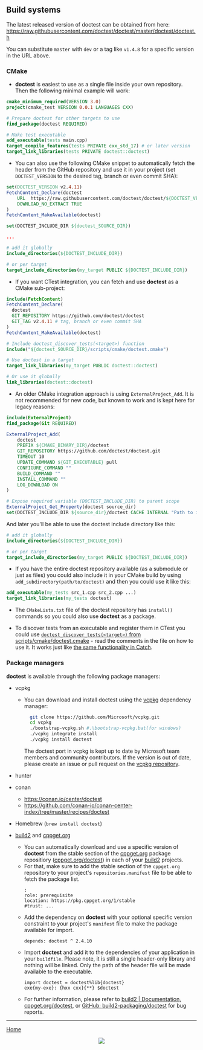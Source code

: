 ## Build systems

The latest released version of doctest can be obtained from here: https://raw.githubusercontent.com/doctest/doctest/master/doctest/doctest.h

You can substitute ```master``` with ```dev``` or a tag like ```v1.4.8``` for a specific version in the URL above.

### CMake

- **doctest** is easiest to use as a single file inside your own repository. Then the following minimal example will work:

```cmake
cmake_minimum_required(VERSION 3.0)
project(cmake_test VERSION 0.0.1 LANGUAGES CXX)

# Prepare doctest for other targets to use
find_package(doctest REQUIRED)

# Make test executable
add_executable(tests main.cpp)
target_compile_features(tests PRIVATE cxx_std_17) # or later version
target_link_libraries(tests PRIVATE doctest::doctest)
```

- You can also use the following CMake snippet to automatically fetch the header from the GitHub repository and use it in your
project (set `DOCTEST_VERSION` to the desired tag, branch or even commit SHA):

```cmake
set(DOCTEST_VERSION v2.4.11)
FetchContent_Declare(doctest
    URL  https://raw.githubusercontent.com/doctest/doctest/${DOCTEST_VERSION}/doctest/doctest.h
    DOWNLOAD_NO_EXTRACT TRUE
)
FetchContent_MakeAvailable(doctest)

set(DOCTEST_INCLUDE_DIR ${doctest_SOURCE_DIR})

...

# add it globally
include_directories(${DOCTEST_INCLUDE_DIR})

# or per target
target_include_directories(my_target PUBLIC ${DOCTEST_INCLUDE_DIR})

```

- If you want CTest integration, you can fetch and use **doctest** as a CMake sub-project:

```cmake
include(FetchContent)
FetchContent_Declare(
  doctest
  GIT_REPOSITORY https://github.com/doctest/doctest
  GIT_TAG v2.4.11 # tag, branch or even commit SHA
)
FetchContent_MakeAvailable(doctest)

# Include doctest_discover_tests(<target>) function
include("${doctest_SOURCE_DIR}/scripts/cmake/doctest.cmake")

# Use doctest in a target
target_link_libraries(my_target PUBLIC doctest::doctest)

# Or use it globally
link_libraries(doctest::doctest)

```

- An older CMake integration approach is using `ExternalProject_Add`. It is not recommended for new code, but known to work and is kept here for 
legacy reasons:

```cmake
include(ExternalProject)
find_package(Git REQUIRED)

ExternalProject_Add(
    doctest
    PREFIX ${CMAKE_BINARY_DIR}/doctest
    GIT_REPOSITORY https://github.com/doctest/doctest.git
    TIMEOUT 10
    UPDATE_COMMAND ${GIT_EXECUTABLE} pull
    CONFIGURE_COMMAND ""
    BUILD_COMMAND ""
    INSTALL_COMMAND ""
    LOG_DOWNLOAD ON
)

# Expose required variable (DOCTEST_INCLUDE_DIR) to parent scope
ExternalProject_Get_Property(doctest source_dir)
set(DOCTEST_INCLUDE_DIR ${source_dir}/doctest CACHE INTERNAL "Path to include folder for doctest")
```

And later you'll be able to use the doctest include directory like this:

```cmake
# add it globally
include_directories(${DOCTEST_INCLUDE_DIR})

# or per target
target_include_directories(my_target PUBLIC ${DOCTEST_INCLUDE_DIR})
```

- If you have the entire doctest repository available (as a submodule or just as files) you could also include it in your CMake build by using ```add_subdirectory(path/to/doctest)``` and then you could use it like this:

```cmake
add_executable(my_tests src_1.cpp src_2.cpp ...)
target_link_libraries(my_tests doctest)
```

- The ```CMakeLists.txt``` file of the doctest repository has ```install()``` commands so you could also use **doctest** as a package.

- To discover tests from an executable and register them in CTest you could use [```doctest_discover_tests(<target>)``` from scripts/cmake/doctest.cmake](../../scripts/cmake/doctest.cmake) - read the comments in the file on how to use it. It works just like [the same functionality in Catch](https://github.com/catchorg/Catch2/blob/master/docs/cmake-integration.md#automatic-test-registration).

### Package managers

**doctest** is available through the following package managers:

- vcpkg    
    - You can download and install doctest using the [vcpkg](https://github.com/Microsoft/vcpkg) dependency manager:
      ```sh
        git clone https://github.com/Microsoft/vcpkg.git
        cd vcpkg
        ./bootstrap-vcpkg.sh #.\bootstrap-vcpkg.bat(for windows)
        ./vcpkg integrate install
        ./vcpkg install doctest
      ```
      The doctest port in vcpkg is kept up to date by Microsoft team members and community contributors. If the version is out of date, please create an issue or pull request on the [vcpkg repository](https://github.com/Microsoft/vcpkg).

- hunter
- conan
    - https://conan.io/center/doctest
    - https://github.com/conan-io/conan-center-index/tree/master/recipes/doctest
- Homebrew (`brew install doctest`)

- [build2](https://build2.org/) and [cppget.org](https://cppget.org/)
    + You can automatically download and use a specific version of **doctest** from the stable section of the [cppget.org](https://cppget.org/) package repositiory ([cppget.org/doctest](https://cppget.org/doctest)) in each of your [build2](https://build2.org) projects.
    + For that, make sure to add the stable section of the `cppget.org` repository to your project's `repositories.manifest` file to be able to fetch the package list.
        ```
        :
        role: prerequisite
        location: https://pkg.cppget.org/1/stable
        #trust: ...
        ```
    + Add the dependency on **doctest** with your optional specific version constraint to your project's `manifest` file to make the package available for import.
        ```
        depends: doctest ^ 2.4.10
        ```
    + Import **doctest** and add it to the dependencies of your application in your `buildfile`. Please note, it is still a single header-only library and nothing will be linked. Only the path of the header file will be made available to the executable.
        ```
        import doctest = doctest%lib{doctest}
        exe{my-exe}: {hxx cxx}{**} $doctest
        ```
    + For further information, please refer to [build2 | Documentation](https://build2.org/doc.xhtml), [cppget.org/doctest](https://cppget.org/doctest), or [GitHub: build2-packaging/doctest](https://github.com/build2-packaging/doctest) for bug reports.

---

[Home](readme.md#reference)

<p align="center"><img src="../../scripts/data/logo/icon_2.svg"></p>
